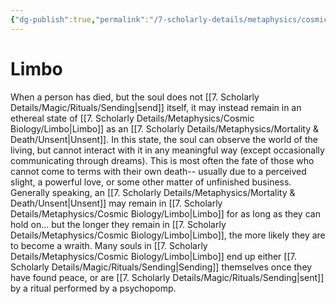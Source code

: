 ```yaml
---
{"dg-publish":true,"permalink":"/7-scholarly-details/metaphysics/cosmic-biology/limbo/","noteIcon":""}
---
```


# Limbo

When a person has died, but the soul does not [[7. Scholarly Details/Magic/Rituals/Sending\|send]] itself, it may instead remain in an ethereal state of [[7. Scholarly Details/Metaphysics/Cosmic Biology/Limbo\|Limbo]] as an [[7. Scholarly Details/Metaphysics/Mortality & Death/Unsent\|Unsent]]. In this state, the soul can observe the world of the living, but cannot interact with it in any meaningful way (except occasionally communicating through dreams). This is most often the fate of those who cannot come to terms with their own death-- usually due to a perceived slight, a powerful love, or some other matter of unfinished business. Generally speaking, an [[7. Scholarly Details/Metaphysics/Mortality & Death/Unsent\|Unsent]] may remain in [[7. Scholarly Details/Metaphysics/Cosmic Biology/Limbo\|Limbo]] for as long as they can hold on... but the longer they remain in [[7. Scholarly Details/Metaphysics/Cosmic Biology/Limbo\|Limbo]], the more likely they are to become a wraith. Many souls in [[7. Scholarly Details/Metaphysics/Cosmic Biology/Limbo\|Limbo]] end up either [[7. Scholarly Details/Magic/Rituals/Sending\|Sending]] themselves once they have found peace, or are [[7. Scholarly Details/Magic/Rituals/Sending\|sent]] by a ritual performed by a psychopomp. 